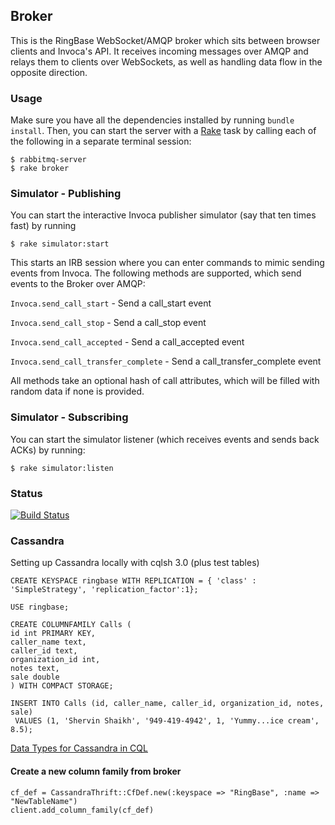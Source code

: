 ## Broker

This is the RingBase WebSocket/AMQP broker which sits between browser clients and Invoca's API.
It receives incoming messages over AMQP and relays them to clients over WebSockets, as well
as handling data flow in the opposite direction.

### Usage

Make sure you have all the dependencies installed by running `bundle install`. Then, you can start
the server with a [Rake](http://rake.rubyforge.org/) task by calling each of the following in a separate terminal session:

```
$ rabbitmq-server
$ rake broker
```

### Simulator - Publishing
You can start the interactive Invoca publisher simulator (say that ten times fast) by running

```
$ rake simulator:start
```

This starts an IRB session where you can enter commands to mimic sending events from Invoca.
The following methods are supported, which send events to the Broker over AMQP:

`Invoca.send_call_start` - Send a call_start event

`Invoca.send_call_stop` - Send a call_stop event

`Invoca.send_call_accepted` - Send a call_accepted event

`Invoca.send_call_transfer_complete` - Send a call_transfer_complete event

All methods take an optional hash of call attributes, which will be filled with random data if none is provided.


### Simulator - Subscribing
You can start the simulator listener (which receives events and sends back ACKs) by running:

```
$ rake simulator:listen
```




### Status
[![Build Status](https://travis-ci.org/RingBase/broker.png?branch=master)](https://travis-ci.org/RingBase/broker)

### Cassandra
Setting up Cassandra locally with cqlsh 3.0 (plus test tables)
```
CREATE KEYSPACE ringbase WITH REPLICATION = { 'class' : 'SimpleStrategy', 'replication_factor':1};

USE ringbase;

CREATE COLUMNFAMILY Calls (
id int PRIMARY KEY,
caller_name text,
caller_id text,
organization_id int,
notes text,
sale double
) WITH COMPACT STORAGE;

INSERT INTO Calls (id, caller_name, caller_id, organization_id, notes, sale)
 VALUES (1, 'Shervin Shaikh', '949-419-4942', 1, 'Yummy...ice cream', 8.5);
```
[Data Types for Cassandra in CQL](http://www.datastax.com/documentation/cql/3.0/cql/cql_reference/cql_data_types_c.html)



#### Create a new column family from broker
```
cf_def = CassandraThrift::CfDef.new(:keyspace => "RingBase", :name => "NewTableName")
client.add_column_family(cf_def)
```